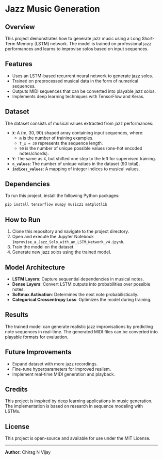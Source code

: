 # Jazz Music Generation

## Overview
This project demonstrates how to generate jazz music using a Long Short-Term Memory (LSTM) network. The model is trained on professional jazz performances and learns to improvise solos based on input sequences.

## Features
- Uses an LSTM-based recurrent neural network to generate jazz solos.
- Trained on preprocessed musical data in the form of numerical sequences.
- Outputs MIDI sequences that can be converted into playable jazz solos.
- Implements deep learning techniques with TensorFlow and Keras.

## Dataset
The dataset consists of musical values extracted from jazz performances:
- **`X`**: A (m, 30, 90) shaped array containing input sequences, where:
  - `m` is the number of training examples.
  - `T_x = 30` represents the sequence length.
  - `90` is the number of unique possible values (one-hot encoded notes/chords).
- **`Y`**: The same as `X`, but shifted one step to the left for supervised training.
- **`n_values`**: The number of unique values in the dataset (90 total).
- **`indices_values`**: A mapping of integer indices to musical values.

## Dependencies
To run this project, install the following Python packages:
```bash
pip install tensorflow numpy music21 matplotlib
```

## How to Run
1. Clone this repository and navigate to the project directory.
2. Open and execute the Jupyter Notebook `Improvise_a_Jazz_Solo_with_an_LSTM_Network_v4.ipynb`.
3. Train the model on the dataset.
4. Generate new jazz solos using the trained model.

## Model Architecture
- **LSTM Layers**: Capture sequential dependencies in musical notes.
- **Dense Layers**: Convert LSTM outputs into probabilities over possible notes.
- **Softmax Activation**: Determines the next note probabilistically.
- **Categorical Crossentropy Loss**: Optimizes the model during training.

## Results
The trained model can generate realistic jazz improvisations by predicting note sequences in real-time. The generated MIDI files can be converted into playable formats for evaluation.

## Future Improvements
- Expand dataset with more jazz recordings.
- Fine-tune hyperparameters for improved realism.
- Implement real-time MIDI generation and playback.

## Credits
This project is inspired by deep learning applications in music generation. The implementation is based on research in sequence modeling with LSTMs.

## License
This project is open-source and available for use under the MIT License.

---
**Author:** Chirag N Vijay  



